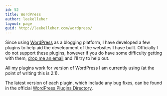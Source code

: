 ```yaml
---
id: 52
title: WordPress
author: leekelleher
layout: page
guid: http://leekelleher.com/wordpress/
---
```

Since using [WordPress](http://wordpress.org/) as a blogging platform, I have developed a few plugins to help aid the development of the websites I have built. Officially I do not support these plugins, however if you do have some difficulty getting with them, [drop me an email](http://leekelleher.com/contact/) and I&#8217;ll try to help out.

All my plugins work for version of WordPress I am currently using (at the point of writing this is 2.1).

The latest version of each plugin, which include any bug fixes, can be found in the official [WordPress Plugins Directory](http://wordpress.org/extend/plugins/).

<!-- p>If you would like to show your gratitude there are donate and wishlist links on each of the plugin pages.</p -->